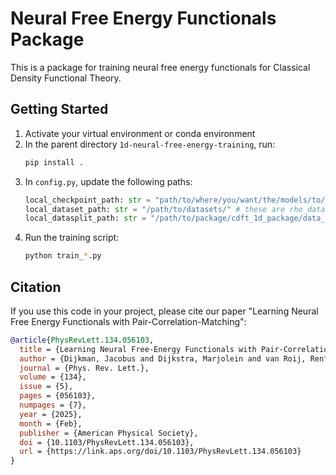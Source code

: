 # Neural Free Energy Functionals Package

This is a package for training neural free energy functionals for Classical Density Functional Theory.

## Getting Started

1. Activate your virtual environment or conda environment
2. In the parent directory `1d-neural-free-energy-training`, run:
   ```bash
   pip install .
   ```
3. In `config.py`, update the following paths:
   ```python
   local_checkpoint_path: str = "path/to/where/you/want/the/models/to/be/saved/"
   local_dataset_path: str = "/path/to/datasets/" # these are rho_dataset and c2_dataset, included under /datasets/ in this repository.
   local_datasplit_path: str = "/path/to/package/cdft_1d_package/data_split/"
   ```
4. Run the training script:
   ```bash
   python train_*.py
   ```

## Citation

If you use this code in your project, please cite our paper "Learning Neural Free Energy Functionals with Pair-Correlation-Matching":

```bibtex
@article{PhysRevLett.134.056103,
  title = {Learning Neural Free-Energy Functionals with Pair-Correlation Matching},
  author = {Dijkman, Jacobus and Dijkstra, Marjolein and van Roij, Ren\'e and Welling, Max and van de Meent, Jan-Willem and Ensing, Bernd},
  journal = {Phys. Rev. Lett.},
  volume = {134},
  issue = {5},
  pages = {056103},
  numpages = {7},
  year = {2025},
  month = {Feb},
  publisher = {American Physical Society},
  doi = {10.1103/PhysRevLett.134.056103},
  url = {https://link.aps.org/doi/10.1103/PhysRevLett.134.056103}
}
```
